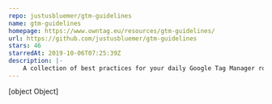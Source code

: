 ```yaml
---
repo: justusbluemer/gtm-guidelines
name: gtm-guidelines
homepage: https://www.owntag.eu/resources/gtm-guidelines/
url: https://github.com/justusbluemer/gtm-guidelines
stars: 46
starredAt: 2019-10-06T07:25:39Z
description: |-
    A collection of best practices for your daily Google Tag Manager routine
---
```


[object Object]
